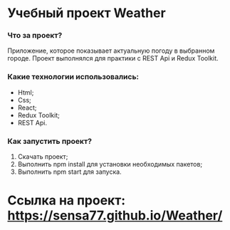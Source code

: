 # Учебный проект Weather

### Что за проект?

Приложение, которое показывает актуальную погоду в выбранном городе. Проект выполнялся для практики с REST Api и Redux Toolkit.

### Какие технологии использовались:

- Html;
- Css;
- React;
- Redux Toolkit;
- REST Api.

### Как запустить проект?

1. Скачать проект;
1. Выполнить npm install для установки необходимых пакетов;
1. Выполнить npm start для запуска.

# Ссылка на проект: https://sensa77.github.io/Weather/
